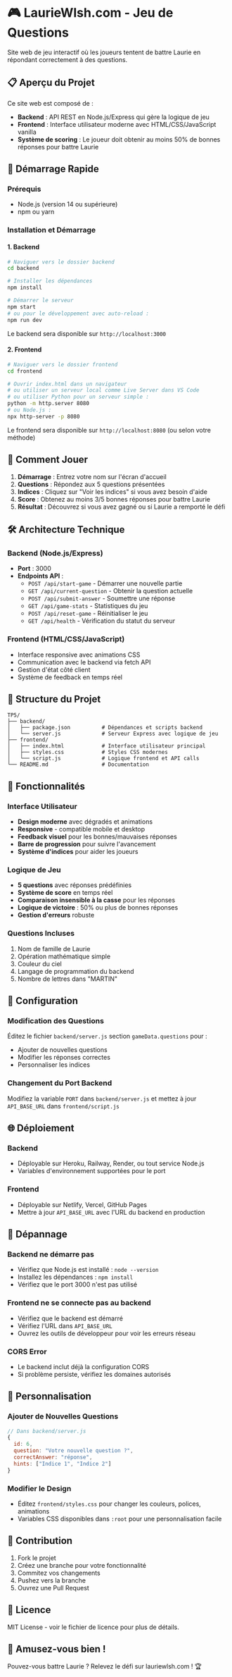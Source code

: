 # 🎮 LaurieWlsh.com - Jeu de Questions

Site web de jeu interactif où les joueurs tentent de battre Laurie en répondant correctement à des questions. 

## 📋 Aperçu du Projet

Ce site web est composé de :
- **Backend** : API REST en Node.js/Express qui gère la logique de jeu
- **Frontend** : Interface utilisateur moderne avec HTML/CSS/JavaScript vanilla
- **Système de scoring** : Le joueur doit obtenir au moins 50% de bonnes réponses pour battre Laurie

## 🚀 Démarrage Rapide

### Prérequis
- Node.js (version 14 ou supérieure)
- npm ou yarn

### Installation et Démarrage

#### 1. Backend
```bash
# Naviguer vers le dossier backend
cd backend

# Installer les dépendances
npm install

# Démarrer le serveur
npm start
# ou pour le développement avec auto-reload :
npm run dev
```

Le backend sera disponible sur `http://localhost:3000`

#### 2. Frontend
```bash
# Naviguer vers le dossier frontend
cd frontend

# Ouvrir index.html dans un navigateur
# ou utiliser un serveur local comme Live Server dans VS Code
# ou utiliser Python pour un serveur simple :
python -m http.server 8080
# ou Node.js :
npx http-server -p 8080
```

Le frontend sera disponible sur `http://localhost:8080` (ou selon votre méthode)

## 🎯 Comment Jouer

1. **Démarrage** : Entrez votre nom sur l'écran d'accueil
2. **Questions** : Répondez aux 5 questions présentées
3. **Indices** : Cliquez sur "Voir les indices" si vous avez besoin d'aide
4. **Score** : Obtenez au moins 3/5 bonnes réponses pour battre Laurie
5. **Résultat** : Découvrez si vous avez gagné ou si Laurie a remporté le défi

## 🛠️ Architecture Technique

### Backend (Node.js/Express)
- **Port** : 3000
- **Endpoints API** :
  - `POST /api/start-game` - Démarrer une nouvelle partie
  - `GET /api/current-question` - Obtenir la question actuelle
  - `POST /api/submit-answer` - Soumettre une réponse
  - `GET /api/game-stats` - Statistiques du jeu
  - `POST /api/reset-game` - Réinitialiser le jeu
  - `GET /api/health` - Vérification du statut du serveur

### Frontend (HTML/CSS/JavaScript)
- Interface responsive avec animations CSS
- Communication avec le backend via fetch API
- Gestion d'état côté client
- Système de feedback en temps réel

## 📁 Structure du Projet

```
TP5/
├── backend/
│   ├── package.json          # Dépendances et scripts backend
│   └── server.js             # Serveur Express avec logique de jeu
├── frontend/
│   ├── index.html            # Interface utilisateur principal
│   ├── styles.css            # Styles CSS modernes
│   └── script.js             # Logique frontend et API calls
└── README.md                 # Documentation
```

## 🎨 Fonctionnalités

### Interface Utilisateur
- **Design moderne** avec dégradés et animations
- **Responsive** - compatible mobile et desktop
- **Feedback visuel** pour les bonnes/mauvaises réponses
- **Barre de progression** pour suivre l'avancement
- **Système d'indices** pour aider les joueurs

### Logique de Jeu
- **5 questions** avec réponses prédéfinies
- **Système de score** en temps réel
- **Comparaison insensible à la casse** pour les réponses
- **Logique de victoire** : 50% ou plus de bonnes réponses
- **Gestion d'erreurs** robuste

### Questions Incluses
1. Nom de famille de Laurie
2. Opération mathématique simple
3. Couleur du ciel
4. Langage de programmation du backend
5. Nombre de lettres dans "MARTIN"

## 🔧 Configuration

### Modification des Questions
Éditez le fichier `backend/server.js` section `gameData.questions` pour :
- Ajouter de nouvelles questions
- Modifier les réponses correctes
- Personnaliser les indices

### Changement du Port Backend
Modifiez la variable `PORT` dans `backend/server.js` et mettez à jour `API_BASE_URL` dans `frontend/script.js`

## 🌐 Déploiement

### Backend
- Déployable sur Heroku, Railway, Render, ou tout service Node.js
- Variables d'environnement supportées pour le port

### Frontend
- Déployable sur Netlify, Vercel, GitHub Pages
- Mettre à jour `API_BASE_URL` avec l'URL du backend en production

## 🐛 Dépannage

### Backend ne démarre pas
- Vérifiez que Node.js est installé : `node --version`
- Installez les dépendances : `npm install`
- Vérifiez que le port 3000 n'est pas utilisé

### Frontend ne se connecte pas au backend
- Vérifiez que le backend est démarré
- Vérifiez l'URL dans `API_BASE_URL`
- Ouvrez les outils de développeur pour voir les erreurs réseau

### CORS Error
- Le backend inclut déjà la configuration CORS
- Si problème persiste, vérifiez les domaines autorisés

## 📝 Personnalisation

### Ajouter de Nouvelles Questions
```javascript
// Dans backend/server.js
{
  id: 6,
  question: "Votre nouvelle question ?",
  correctAnswer: "réponse",
  hints: ["Indice 1", "Indice 2"]
}
```

### Modifier le Design
- Éditez `frontend/styles.css` pour changer les couleurs, polices, animations
- Variables CSS disponibles dans `:root` pour une personnalisation facile

## 🤝 Contribution

1. Fork le projet
2. Créez une branche pour votre fonctionnalité
3. Commitez vos changements
4. Pushez vers la branche
5. Ouvrez une Pull Request

## 📄 Licence

MIT License - voir le fichier de licence pour plus de détails.

## 🎉 Amusez-vous bien !

Pouvez-vous battre Laurie ? Relevez le défi sur lauriewlsh.com ! 🏆 